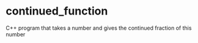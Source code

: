 # continued_function
C++ program that takes a number and gives the continued fraction of this number
